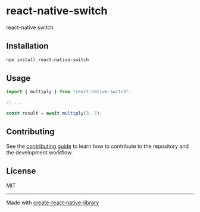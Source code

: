 # react-native-switch
react-native switch
## Installation

```sh
npm install react-native-switch
```

## Usage

```js
import { multiply } from "react-native-switch";

// ...

const result = await multiply(3, 7);
```

## Contributing

See the [contributing guide](CONTRIBUTING.md) to learn how to contribute to the repository and the development workflow.

## License

MIT

---

Made with [create-react-native-library](https://github.com/callstack/react-native-builder-bob)
